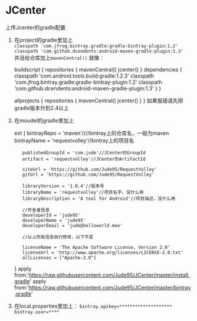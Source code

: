 # JCenter
上传Jcenter的gradle配置

1. 在project的gradle里加上  
`classpath 'com.jfrog.bintray.gradle:gradle-bintray-plugin:1.2'`  
`classpath 'com.github.dcendents:android-maven-gradle-plugin:1.3'`  
并且给仓库加上`mavenCentral()`
就像：

    buildscript {
        repositories {
            mavenCentral()
            jcenter()
        }
        dependencies {
            classpath 'com.android.tools.build:gradle:1.2.3'
            classpath 'com.jfrog.bintray.gradle:gradle-bintray-plugin:1.2'
            classpath 'com.github.dcendents:android-maven-gradle-plugin:1.3'
        }
    }
    
    allprojects {
        repositories {
            mavenCentral()
            jcenter()
        }
    }
如果报错请先把gradle版本升到2.4以上

2. 在moudel的gradle里加上

      ext {
          bintrayRepo = 'maven'////bintray上的仓库名，一般为maven
          bintrayName = 'requestvolley'//bintray上的项目名
      
          publishedGroupId = 'com.jude'//JCenter的GroupId
          artifact = 'requestvolley'//JCenter的ArtifactId
      
          siteUrl = 'https://github.com/Jude95/RequestVolley'
          gitUrl = 'https://github.com/Jude95/RequestVolley'
      
          libraryVersion = '1.0.4'//版本号
          libraryName = 'requestvolley'//项目名字，没什么用
          libraryDescription = 'A tool for Android'//项目描述，没什么用
      
          //开发者信息
          developerId = 'jude95'
          developerName = 'jude95'
          developerEmail = 'jude@helloworld.moe'
          
          //以上所有信息自行修改，以下不变
          
          licenseName = 'The Apache Software License, Version 2.0'
          licenseUrl = 'http://www.apache.org/licenses/LICENSE-2.0.txt'
          allLicenses = ["Apache-2.0"]
      }
      apply from:'https://raw.githubusercontent.com/Jude95/JCenter/master/install.gradle'
      apply from:'https://raw.githubusercontent.com/Jude95/JCenter/master/bintray.gradle'

3. 在local.properties里加上： 
`bintray.apikey=********************`  
`bintray.user=****`  

